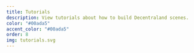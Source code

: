 ```yaml
---
title: Tutorials
description: View tutorials about how to build Decentraland scenes.
color: "#00ada5"
accent_color: "#00ada5"
order: 8
img: tutorials.svg
---
```

